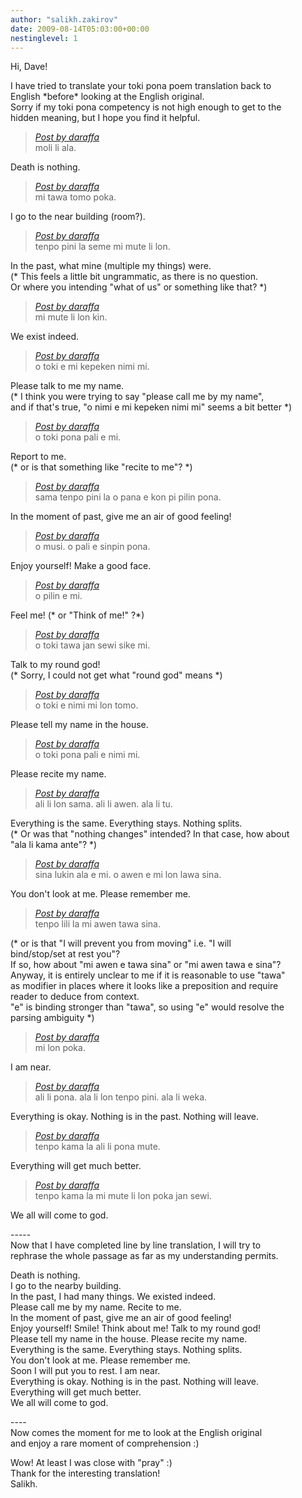 ```yaml
---
author: "salikh.zakirov"
date: 2009-08-14T05:03:00+00:00
nestinglevel: 1
---
```

Hi, Dave!  
  
I have tried to translate your toki pona poem translation back to  
English \*before\* looking at the English original.  
Sorry if my toki pona competency is not high enough to get to the  
hidden meaning, but I hope you find it helpful.  

> [_Post by daraffa_](/TVAOGuC5/dave-s-writing-exercises-4#post1)  
> moli li ala.  
> 

Death is nothing.  

> [_Post by daraffa_](/TVAOGuC5/dave-s-writing-exercises-4#post1)  
> mi tawa tomo poka.  
> 

I go to the near building (room?).  

> [_Post by daraffa_](/TVAOGuC5/dave-s-writing-exercises-4#post1)  
> tenpo pini la seme mi mute li lon.  
> 

In the past, what mine (multiple my things) were.  
(\* This feels a little bit ungrammatic, as there is no question.  
Or where you intending "what of us" or something like that? \*)  

> [_Post by daraffa_](/TVAOGuC5/dave-s-writing-exercises-4#post1)  
> mi mute li lon kin.  
> 

We exist indeed.  

> [_Post by daraffa_](/TVAOGuC5/dave-s-writing-exercises-4#post1)  
> o toki e mi kepeken nimi mi.  
> 

Please talk to me my name.  
(\* I think you were trying to say "please call me by my name",  
and if that's true, "o nimi e mi kepeken nimi mi" seems a bit better \*)  

> [_Post by daraffa_](/TVAOGuC5/dave-s-writing-exercises-4#post1)  
> o toki pona pali e mi.  
> 

Report to me.  
(\* or is that something like "recite to me"? \*)  

> [_Post by daraffa_](/TVAOGuC5/dave-s-writing-exercises-4#post1)  
> sama tenpo pini la o pana e kon pi pilin pona.  
> 

In the moment of past, give me an air of good feeling!  

> [_Post by daraffa_](/TVAOGuC5/dave-s-writing-exercises-4#post1)  
> o musi. o pali e sinpin pona.  
> 

Enjoy yourself! Make a good face.  

> [_Post by daraffa_](/TVAOGuC5/dave-s-writing-exercises-4#post1)  
> o pilin e mi.  
> 

Feel me! (\* or "Think of me!" ?\*)  

> [_Post by daraffa_](/TVAOGuC5/dave-s-writing-exercises-4#post1)  
> o toki tawa jan sewi sike mi.  
> 

Talk to my round god!  
(\* Sorry, I could not get what "round god" means \*)  

> [_Post by daraffa_](/TVAOGuC5/dave-s-writing-exercises-4#post1)  
> o toki e nimi mi lon tomo.  
> 

Please tell my name in the house.  

> [_Post by daraffa_](/TVAOGuC5/dave-s-writing-exercises-4#post1)  
> o toki pona pali e nimi mi.  
> 

Please recite my name.  

> [_Post by daraffa_](/TVAOGuC5/dave-s-writing-exercises-4#post1)  
> ali li lon sama. ali li awen. ala li tu.  
> 

Everything is the same. Everything stays. Nothing splits.  
(\* Or was that "nothing changes" intended? In that case, how about  
"ala li kama ante"? \*)  

> [_Post by daraffa_](/TVAOGuC5/dave-s-writing-exercises-4#post1)  
> sina lukin ala e mi. o awen e mi lon lawa sina.  
> 

You don't look at me. Please remember me.  

> [_Post by daraffa_](/TVAOGuC5/dave-s-writing-exercises-4#post1)  
> tenpo lili la mi awen tawa sina.  
> 

(\* or is that "I will prevent you from moving" i.e. "I will  
bind/stop/set at rest you"?  
If so, how about "mi awen e tawa sina" or "mi awen tawa e sina"?  
Anyway, it is entirely unclear to me if it is reasonable to use "tawa"  
as modifier in places where it looks like a preposition and require  
reader to deduce from context.  
"e" is binding stronger than "tawa", so using "e" would resolve the  
parsing ambiguity \*)  

> [_Post by daraffa_](/TVAOGuC5/dave-s-writing-exercises-4#post1)  
> mi lon poka.  
> 

I am near.  

> [_Post by daraffa_](/TVAOGuC5/dave-s-writing-exercises-4#post1)  
> ali li pona. ala li lon tenpo pini. ala li weka.  
> 

Everything is okay. Nothing is in the past. Nothing will leave.  

> [_Post by daraffa_](/TVAOGuC5/dave-s-writing-exercises-4#post1)  
> tenpo kama la ali li pona mute.  
> 

Everything will get much better.  

> [_Post by daraffa_](/TVAOGuC5/dave-s-writing-exercises-4#post1)  
> tenpo kama la mi mute li lon poka jan sewi.  
> 

We all will come to god.  
  
\-----  
Now that I have completed line by line translation, I will try to  
rephrase the whole passage as far as my understanding permits.  
  
  
Death is nothing.  
I go to the nearby building.  
In the past, I had many things. We existed indeed.  
Please call me by my name. Recite to me.  
In the moment of past, give me an air of good feeling!  
Enjoy yourself! Smile! Think about me! Talk to my round god!  
Please tell my name in the house. Please recite my name.  
Everything is the same. Everything stays. Nothing splits.  
You don't look at me. Please remember me.  
Soon I will put you to rest. I am near.  
Everything is okay. Nothing is in the past. Nothing will leave.  
Everything will get much better.  
We all will come to god.  
  
\----  
Now comes the moment for me to look at the English original  
and enjoy a rare moment of comprehension :)  
  
Wow! At least I was close with "pray" :)  
Thank for the interesting translation!  
Salikh.